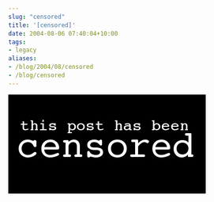 ```yaml
---
slug: "censored"
title: '[censored]'
date: 2004-08-06 07:40:04+10:00
tags:
- legacy
aliases:
- /blog/2004/08/censored
- /blog/censored
---
```


<img src="/static/media/images/censored.png" alt="this post has been censored"/>
